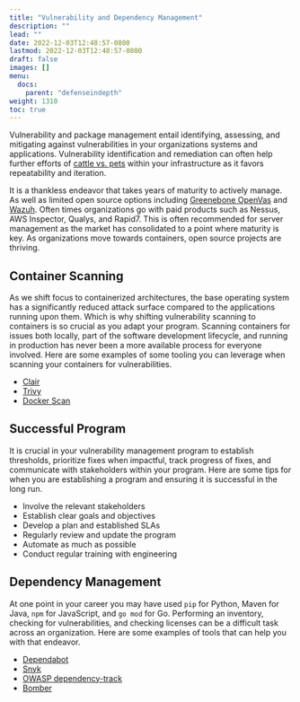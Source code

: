 ```yaml
---
title: "Vulnerability and Dependency Management"
description: ""
lead: ""
date: 2022-12-03T12:48:57-0800
lastmod: 2022-12-03T12:48:57-0800
draft: false
images: []
menu:
  docs:
    parent: "defenseindepth"
weight: 1310
toc: true
---
```


Vulnerability and package management entail identifying, assessing, and mitigating against vulnerabilities in your organizations systems and applications. Vulnerability identification and remediation can often help further efforts of [cattle vs. pets](https://www.hava.io/blog/cattle-vs-pets-devops-explained) within your infrastructure as it favors repeatability and iteration.

It is a thankless endeavor that takes years of maturity to actively manage. As well as limited open source options including [Greenebone OpenVas](https://www.openvas.org/) and [Wazuh](https://documentation.wazuh.com/current/user-manual/capabilities/vulnerability-detection/how-it-works.html). Often times organizations go with paid products such as Nessus, AWS Inspector, Qualys, and Rapid7. This is often recommended for server management as the market has consolidated to a point where maturity is key. As organizations move towards containers, open source projects are thriving.


## Container Scanning

As we shift focus to containerized architectures, the base operating system has a significantly reduced attack surface compared to the applications running upon them. Which is why shifting vulnerability scanning to containers is so crucial as you adapt your program. Scanning containers for issues both locally, part of the software development lifecycle, and running in production has never been a more available process for everyone involved. Here are some examples of some tooling you can leverage when scanning your containers for vulnerabilities. 

- [Clair](https://github.com/quay/clair)
- [Trivy](https://github.com/aquasecurity/trivy)
- [Docker Scan](https://docs.docker.com/engine/scan/)

## Successful Program

It is crucial in your vulnerability management program to establish thresholds, prioritize fixes when impactful, track progress of fixes, and communicate with stakeholders within your program. Here are some tips for when you are establishing a program and ensuring it is successful in the long run. 

- Involve the relevant stakeholders
- Establish clear goals and objectives
- Develop a plan and established SLAs
- Regularly review and update the program
- Automate as much as possible
- Conduct regular training with engineering

## Dependency Management

At one point in your career you may have used `pip` for Python, Maven for Java, `npm` for JavaScript, and `go mod` for Go. Performing an inventory, checking for vulnerabilities, and checking licenses can be a difficult task across an organization. Here are some examples of tools that can help you with that endeavor. 

- [Dependabot](https://github.com/features/security)
- [Snyk](https://snyk.io/)
- [OWASP dependency-track](https://github.com/DependencyTrack/dependency-track)
- [Bomber](https://github.com/devops-kung-fu/bomber)
